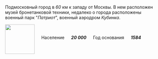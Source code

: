 <!--2021-11-18 00:22:08-->
Подмосковный город в *60* км к западу от Москвы.
В нем расположен музей бронетанковой техники, недалеко о города расположены военный парк "*Патриот*",
военный аэродром *Кубинка*.

<img src="/posts/Места Подмосковья/Kubinka.png" align="middle" width="96px"> &emsp; 
Население &emsp; ***20 000*** &emsp;
Год основания &emsp; ***1584***